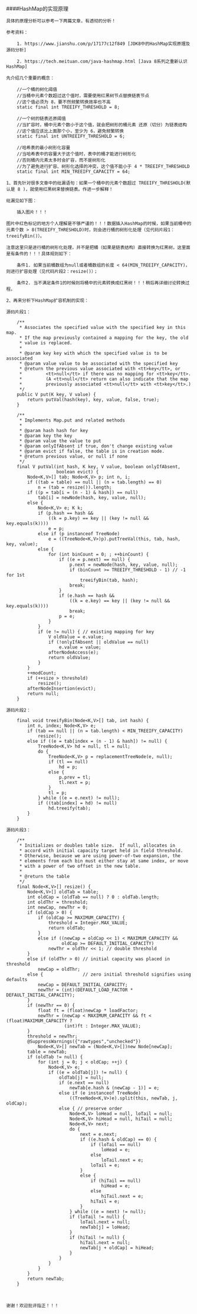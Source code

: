 
####HashMap的实现原理


    具体的原理分析可以参考一下两篇文章，有透彻的分析！
    
    参考资料：
    
        1. https://www.jianshu.com/p/17177c12f849 [JDK8中的HashMap实现原理及源码分析]
        
        2. https://tech.meituan.com/java-hashmap.html [Java 8系列之重新认识HashMap]
        
    先介绍几个重要的概念：
    
        //一个桶的树化阈值
        //当桶中元素个数超过这个值时，需要使用红黑树节点替换链表节点
        //这个值必须为 8，要不然频繁转换效率也不高
        static final int TREEIFY_THRESHOLD = 8;
        
        //一个树的链表还原阈值
        //当扩容时，桶中元素个数小于这个值，就会把树形的桶元素 还原（切分）为链表结构
        //这个值应该比上面那个小，至少为 6，避免频繁转换
        static final int UNTREEIFY_THRESHOLD = 6;
        
        //哈希表的最小树形化容量
        //当哈希表中的容量大于这个值时，表中的桶才能进行树形化
        //否则桶内元素太多时会扩容，而不是树形化
        //为了避免进行扩容、树形化选择的冲突，这个值不能小于 4 * TREEIFY_THRESHOLD
        static final int MIN_TREEIFY_CAPACITY = 64;
    
    1、首先针对很多文章中的纰漏语句：如果一个桶中的元素个数超过 TREEIFY_THRESHOLD(默认是 8 )，就使用红黑树来替换链表。作进一步解释！
    
    纰漏见如下图：
    
        插入图片！！！
    
    图片中红色标记的地方个人理解是不够严谨的！！！数据插入HashMap的时候，如果当前桶中的元素个数 > 8(TREEIFY_THRESHOLD)时，则会进行桶的树形化处理（见代码片段1：treeifyBin()）。
    
    注意这里只是进行桶的树形化处理，并不是把桶（如果是链表结构）直接转换为红黑树，这里面是有条件的！！！具体规则如下：
    
        条件1. 如果当前桶数组为null或者桶数组的长度 < 64(MIN_TREEIFY_CAPACITY)，则进行扩容处理（见代码片段2：resize()）；
        
        条件2. 当不满足条件1的时候则将桶中的元素转换成红黑树！！！稍后再详细讨论转换过程。
    
    2、再来分析下HashMap扩容机制的实现：
    
    源码片段1：
        
        /**
         * Associates the specified value with the specified key in this map.
         * If the map previously contained a mapping for the key, the old
         * value is replaced.
         *
         * @param key key with which the specified value is to be associated
         * @param value value to be associated with the specified key
         * @return the previous value associated with <tt>key</tt>, or
         *         <tt>null</tt> if there was no mapping for <tt>key</tt>.
         *         (A <tt>null</tt> return can also indicate that the map
         *         previously associated <tt>null</tt> with <tt>key</tt>.)
         */
        public V put(K key, V value) {
            return putVal(hash(key), key, value, false, true);
        }
    
        /**
         * Implements Map.put and related methods
         *
         * @param hash hash for key
         * @param key the key
         * @param value the value to put
         * @param onlyIfAbsent if true, don't change existing value
         * @param evict if false, the table is in creation mode.
         * @return previous value, or null if none
         */
        final V putVal(int hash, K key, V value, boolean onlyIfAbsent,
                       boolean evict) {
            Node<K,V>[] tab; Node<K,V> p; int n, i;
            if ((tab = table) == null || (n = tab.length) == 0)
                n = (tab = resize()).length;
            if ((p = tab[i = (n - 1) & hash]) == null)
                tab[i] = newNode(hash, key, value, null);
            else {
                Node<K,V> e; K k;
                if (p.hash == hash &&
                    ((k = p.key) == key || (key != null && key.equals(k))))
                    e = p;
                else if (p instanceof TreeNode)
                    e = ((TreeNode<K,V>)p).putTreeVal(this, tab, hash, key, value);
                else {
                    for (int binCount = 0; ; ++binCount) {
                        if ((e = p.next) == null) {
                            p.next = newNode(hash, key, value, null);
                            if (binCount >= TREEIFY_THRESHOLD - 1) // -1 for 1st
                                treeifyBin(tab, hash);
                            break;
                        }
                        if (e.hash == hash &&
                            ((k = e.key) == key || (key != null && key.equals(k))))
                            break;
                        p = e;
                    }
                }
                if (e != null) { // existing mapping for key
                    V oldValue = e.value;
                    if (!onlyIfAbsent || oldValue == null)
                        e.value = value;
                    afterNodeAccess(e);
                    return oldValue;
                }
            }
            ++modCount;
            if (++size > threshold)
                resize();
            afterNodeInsertion(evict);
            return null;
        }
        
    源码片段2：
    
        final void treeifyBin(Node<K,V>[] tab, int hash) {
            int n, index; Node<K,V> e;
            if (tab == null || (n = tab.length) < MIN_TREEIFY_CAPACITY)
                resize();
            else if ((e = tab[index = (n - 1) & hash]) != null) {
                TreeNode<K,V> hd = null, tl = null;
                do {
                    TreeNode<K,V> p = replacementTreeNode(e, null);
                    if (tl == null)
                        hd = p;
                    else {
                        p.prev = tl;
                        tl.next = p;
                    }
                    tl = p;
                } while ((e = e.next) != null);
                if ((tab[index] = hd) != null)
                    hd.treeify(tab);
            }
        }
    
    源码片段3：
        
        /**
         * Initializes or doubles table size.  If null, allocates in
         * accord with initial capacity target held in field threshold.
         * Otherwise, because we are using power-of-two expansion, the
         * elements from each bin must either stay at same index, or move
         * with a power of two offset in the new table.
         *
         * @return the table
         */
        final Node<K,V>[] resize() {
            Node<K,V>[] oldTab = table;
            int oldCap = (oldTab == null) ? 0 : oldTab.length;
            int oldThr = threshold;
            int newCap, newThr = 0;
            if (oldCap > 0) {
                if (oldCap >= MAXIMUM_CAPACITY) {
                    threshold = Integer.MAX_VALUE;
                    return oldTab;
                }
                else if ((newCap = oldCap << 1) < MAXIMUM_CAPACITY &&
                         oldCap >= DEFAULT_INITIAL_CAPACITY)
                    newThr = oldThr << 1; // double threshold
            }
            else if (oldThr > 0) // initial capacity was placed in threshold
                newCap = oldThr;
            else {               // zero initial threshold signifies using defaults
                newCap = DEFAULT_INITIAL_CAPACITY;
                newThr = (int)(DEFAULT_LOAD_FACTOR * DEFAULT_INITIAL_CAPACITY);
            }
            if (newThr == 0) {
                float ft = (float)newCap * loadFactor;
                newThr = (newCap < MAXIMUM_CAPACITY && ft < (float)MAXIMUM_CAPACITY ?
                          (int)ft : Integer.MAX_VALUE);
            }
            threshold = newThr;
            @SuppressWarnings({"rawtypes","unchecked"})
                Node<K,V>[] newTab = (Node<K,V>[])new Node[newCap];
            table = newTab;
            if (oldTab != null) {
                for (int j = 0; j < oldCap; ++j) {
                    Node<K,V> e;
                    if ((e = oldTab[j]) != null) {
                        oldTab[j] = null;
                        if (e.next == null)
                            newTab[e.hash & (newCap - 1)] = e;
                        else if (e instanceof TreeNode)
                            ((TreeNode<K,V>)e).split(this, newTab, j, oldCap);
                        else { // preserve order
                            Node<K,V> loHead = null, loTail = null;
                            Node<K,V> hiHead = null, hiTail = null;
                            Node<K,V> next;
                            do {
                                next = e.next;
                                if ((e.hash & oldCap) == 0) {
                                    if (loTail == null)
                                        loHead = e;
                                    else
                                        loTail.next = e;
                                    loTail = e;
                                }
                                else {
                                    if (hiTail == null)
                                        hiHead = e;
                                    else
                                        hiTail.next = e;
                                    hiTail = e;
                                }
                            } while ((e = next) != null);
                            if (loTail != null) {
                                loTail.next = null;
                                newTab[j] = loHead;
                            }
                            if (hiTail != null) {
                                hiTail.next = null;
                                newTab[j + oldCap] = hiHead;
                            }
                        }
                    }
                }
            }
            return newTab;
        }

    
    
    谢谢！欢迎批评指正！！！